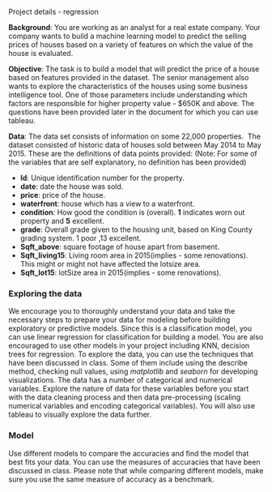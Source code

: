 Project details - regression

**Background**: You are working as an analyst for a real estate company. Your company wants to build a machine learning model to predict the selling prices of houses based on a variety of features on which the value of the house is evaluated.

**Objective**: The task is to build a model that will predict the price of a house based on features provided in the dataset. The senior management also wants to explore the characteristics of the houses using some business intelligence tool. One of those parameters include understanding which factors are responsible for higher property value - \$650K and above.
The questions have been provided later in the document for which you can use tableau.

**Data**: The data set consists of information on some 22,000 properties.  The dataset consisted of historic data of houses sold between May 2014 to May 2015.
These are the definitions of data points provided:
(Note: For some of the variables that are self explanatory, no definition has been provided)

- **Id**: Unique identification number for the property.
- **date**: date the house was sold.
- **price**: price of the house.
- **waterfront**: house which has a view to a waterfront.
- **condition**: How good the condition is (overall). **1** indicates worn out property and **5** excellent.
- **grade**: Overall grade given to the housing unit, based on King County grading system. 1 poor ,13 excellent.
- **Sqft_above**: square footage of house apart from basement.
- **Sqft_living15**: Living room area in 2015(implies - some renovations). This might or might not have affected the lotsize area.
- **Sqft_lot15**: lotSize area in 2015(implies - some renovations).

### Exploring the data

We encourage you to thoroughly understand your data and take the necessary steps to prepare your data for modeling before building exploratory or predictive models. Since this is a classification model, you can use linear regression for classification for building a model. You are also encouraged to use other models in your project including KNN, decision trees for regression.
To explore the data, you can use the techniques that have been discussed in class. Some of them include using the describe method, checking null values, using _matplotlib_ and _seaborn_ for developing visualizations.
The data has a number of categorical and numerical variables. Explore the nature of data for these variables before you start with the data cleaning process and then data pre-processing (scaling numerical variables and encoding categorical variables).
You will also use tableau to visually explore the data further.

### Model

Use different models to compare the accuracies and find the model that best fits your data. You can use the measures of accuracies that have been discussed in class. Please note that while comparing different models, make sure you use the same measure of accuracy as a benchmark.
